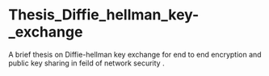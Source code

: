 # Thesis_Diffie_hellman_key-_exchange
A brief thesis on Diffie-hellman key exchange for end to end encryption and public key sharing in feild of network security .
